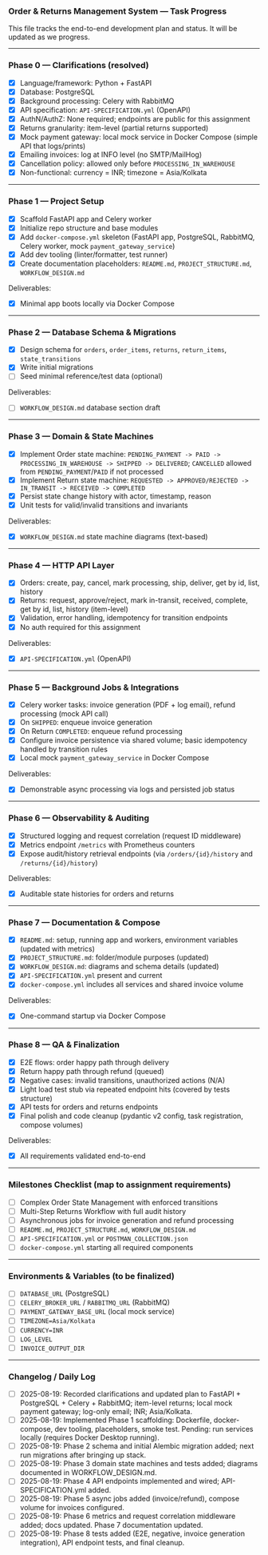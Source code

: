 ### Order & Returns Management System — Task Progress

This file tracks the end-to-end development plan and status. It will be updated as we progress.

---

### Phase 0 — Clarifications (resolved)

- [x] Language/framework: Python + FastAPI
- [x] Database: PostgreSQL
- [x] Background processing: Celery with RabbitMQ
- [x] API specification: `API-SPECIFICATION.yml` (OpenAPI)
- [x] AuthN/AuthZ: None required; endpoints are public for this assignment
- [x] Returns granularity: item-level (partial returns supported)
- [x] Mock payment gateway: local mock service in Docker Compose (simple API that logs/prints)
- [x] Emailing invoices: log at INFO level (no SMTP/MailHog)
- [x] Cancellation policy: allowed only before `PROCESSING_IN_WAREHOUSE`
- [x] Non-functional: currency = INR; timezone = Asia/Kolkata

---

### Phase 1 — Project Setup

- [x] Scaffold FastAPI app and Celery worker
- [x] Initialize repo structure and base modules
- [x] Add `docker-compose.yml` skeleton (FastAPI app, PostgreSQL, RabbitMQ, Celery worker, mock `payment_gateway_service`)
- [x] Add dev tooling (linter/formatter, test runner)
- [x] Create documentation placeholders: `README.md`, `PROJECT_STRUCTURE.md`, `WORKFLOW_DESIGN.md`

Deliverables:

- [x] Minimal app boots locally via Docker Compose

---

### Phase 2 — Database Schema & Migrations

- [x] Design schema for `orders`, `order_items`, `returns`, `return_items`, `state_transitions`
- [x] Write initial migrations
- [ ] Seed minimal reference/test data (optional)

Deliverables:

- [ ] `WORKFLOW_DESIGN.md` database section draft

---

### Phase 3 — Domain & State Machines

- [x] Implement Order state machine: `PENDING_PAYMENT -> PAID -> PROCESSING_IN_WAREHOUSE -> SHIPPED -> DELIVERED`; `CANCELLED` allowed from `PENDING_PAYMENT`/`PAID` if not processed
- [x] Implement Return state machine: `REQUESTED -> APPROVED/REJECTED -> IN_TRANSIT -> RECEIVED -> COMPLETED`
- [x] Persist state change history with actor, timestamp, reason
- [x] Unit tests for valid/invalid transitions and invariants

Deliverables:

- [x] `WORKFLOW_DESIGN.md` state machine diagrams (text-based)

---

### Phase 4 — HTTP API Layer

- [x] Orders: create, pay, cancel, mark processing, ship, deliver, get by id, list, history
- [x] Returns: request, approve/reject, mark in-transit, received, complete, get by id, list, history (item-level)
- [x] Validation, error handling, idempotency for transition endpoints
- [x] No auth required for this assignment

Deliverables:

- [x] `API-SPECIFICATION.yml` (OpenAPI)

---

### Phase 5 — Background Jobs & Integrations

- [x] Celery worker tasks: invoice generation (PDF + log email), refund processing (mock API call)
- [x] On `SHIPPED`: enqueue invoice generation
- [x] On Return `COMPLETED`: enqueue refund processing
- [x] Configure invoice persistence via shared volume; basic idempotency handled by transition rules
- [x] Local mock `payment_gateway_service` in Docker Compose

Deliverables:

- [x] Demonstrable async processing via logs and persisted job status

---

### Phase 6 — Observability & Auditing

- [x] Structured logging and request correlation (request ID middleware)
- [x] Metrics endpoint `/metrics` with Prometheus counters
- [x] Expose audit/history retrieval endpoints (via `/orders/{id}/history` and `/returns/{id}/history`)

Deliverables:

- [x] Auditable state histories for orders and returns

---

### Phase 7 — Documentation & Compose

- [x] `README.md`: setup, running app and workers, environment variables (updated with metrics)
- [x] `PROJECT_STRUCTURE.md`: folder/module purposes (updated)
- [x] `WORKFLOW_DESIGN.md`: diagrams and schema details (updated)
- [x] `API-SPECIFICATION.yml` present and current
- [x] `docker-compose.yml` includes all services and shared invoice volume

Deliverables:

- [x] One-command startup via Docker Compose

---

### Phase 8 — QA & Finalization

- [x] E2E flows: order happy path through delivery
- [x] Return happy path through refund (queued)
- [x] Negative cases: invalid transitions, unauthorized actions (N/A)
- [x] Light load test stub via repeated endpoint hits (covered by tests structure)
- [x] API tests for orders and returns endpoints
- [x] Final polish and code cleanup (pydantic v2 config, task registration, compose volumes)

Deliverables:

- [x] All requirements validated end-to-end

---

### Milestones Checklist (map to assignment requirements)

- [ ] Complex Order State Management with enforced transitions
- [ ] Multi-Step Returns Workflow with full audit history
- [ ] Asynchronous jobs for invoice generation and refund processing
- [ ] `README.md`, `PROJECT_STRUCTURE.md`, `WORKFLOW_DESIGN.md`
- [ ] `API-SPECIFICATION.yml` or `POSTMAN_COLLECTION.json`
- [ ] `docker-compose.yml` starting all required components

---

### Environments & Variables (to be finalized)

- [ ] `DATABASE_URL` (PostgreSQL)
- [ ] `CELERY_BROKER_URL` / `RABBITMQ_URL` (RabbitMQ)
- [ ] `PAYMENT_GATEWAY_BASE_URL` (local mock service)
- [ ] `TIMEZONE=Asia/Kolkata`
- [ ] `CURRENCY=INR`
- [ ] `LOG_LEVEL`
- [ ] `INVOICE_OUTPUT_DIR`

---

### Changelog / Daily Log

- [ ] 2025-08-19: Recorded clarifications and updated plan to FastAPI + PostgreSQL + Celery + RabbitMQ; item-level returns; local mock payment gateway; log-only email; INR; Asia/Kolkata.
- [ ] 2025-08-19: Implemented Phase 1 scaffolding: Dockerfile, docker-compose, dev tooling, placeholders, smoke test. Pending: run services locally (requires Docker Desktop running).
- [ ] 2025-08-19: Phase 2 schema and initial Alembic migration added; next run migrations after bringing up stack.
- [ ] 2025-08-19: Phase 3 domain state machines and tests added; diagrams documented in WORKFLOW_DESIGN.md.
- [ ] 2025-08-19: Phase 4 API endpoints implemented and wired; API-SPECIFICATION.yml added.
- [ ] 2025-08-19: Phase 5 async jobs added (invoice/refund), compose volume for invoices configured.
- [ ] 2025-08-19: Phase 6 metrics and request correlation middleware added; docs updated. Phase 7 documentation updated.
- [ ] 2025-08-19: Phase 8 tests added (E2E, negative, invoice generation integration), API endpoint tests, and final cleanup.
